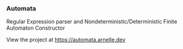 ### Automata

Regular Expression parser and Nondeterministic/Deterministic Finite Automaton Constructor

View the project at https://automata.arnelle.dev
